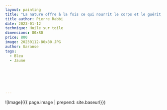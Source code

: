 ```yaml
---
layout: painting
title: "La nature offre à la fois ce qui nourrit le corps et le guérit, émerveille l'âme, le cœur et l'esprit."  
title_author: Pierre Rabbi     
date: 2023-01-12
technique: Huile sur toile
dimensions: 80x80
price: 800
image: 20230112-80x80.JPG
author: Garanse
tags:
  - Bleu
  - Jaune
 
  
 
  
  
  
---
```

![Image]({{ page.image | prepend: site.baseurl}})

